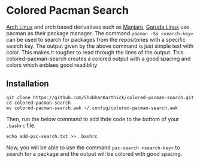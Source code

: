 # Colored Pacman Search 

[Arch Linux](https://archlinux.org/) and arch based derivatives such as [Manjaro](https://manjaro.org/), [Garuda Linux](https://garudalinux.org/) use pacman as their package manager. The command `pacman -Ss <search-key>` can be used to search for packages from the repositories with a specific search key. The output given by the above command is just simple text with color. This makes it tougher to read through the lines of the output. This colored-pacman-search creates a colored output with a good spacing and colors which enblaes good readiblity

## Installation

```
git clone https://github.com/ShobhanKarthick/colored-pacman-search.git
cd colored-pacman-search
mv colored-pacman-search.awk ~/.config/colored-pacman-search.awk
```

Then, run the below command to add thde code to the bottom of your `.bashrc` file. 

```
echo add-pac-search.txt >> .bashrc
```
Now, you will be able to use the command `pac-search <search-key>` to search for a package and the output will be colored with good spacing. 
